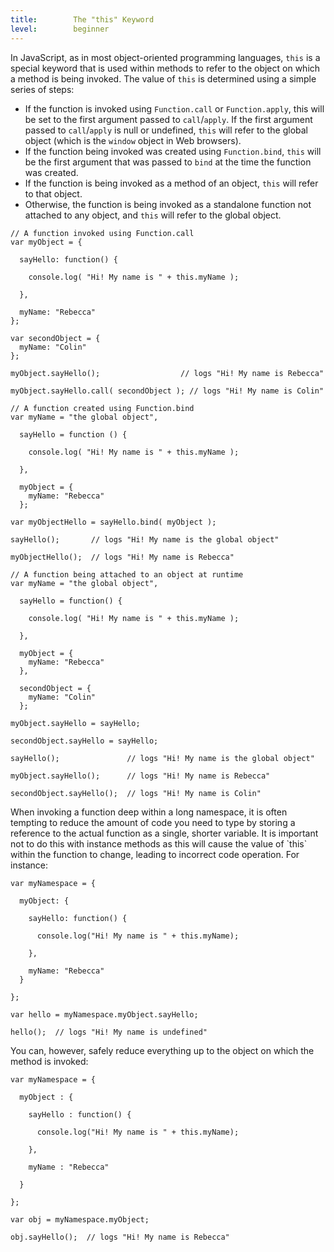 ```yaml
---
title:        The "this" Keyword
level:        beginner
---
```


In JavaScript, as in most object-oriented programming languages, `this` is a
special keyword that is used within methods to refer to the object on which a
method is being invoked. The value of `this` is determined using a simple series
of steps:

- If the function is invoked using `Function.call` or `Function.apply`, this will
  be set to the first argument passed to `call`/`apply`. If the first argument
  passed to `call`/`apply` is null or undefined, `this` will refer to the global
  object (which is the `window` object in Web browsers).
- If the function being invoked was created using `Function.bind`, `this` will be
  the first argument that was passed to `bind` at the time the function was
  created.
- If the function is being invoked as a method of an object, `this` will refer to
  that object.
- Otherwise, the function is being invoked as a standalone function not
  attached to any object, and `this` will refer to the global object.

```
// A function invoked using Function.call
var myObject = {

  sayHello: function() {

    console.log( "Hi! My name is " + this.myName );

  },

  myName: "Rebecca"
};

var secondObject = {
  myName: "Colin"
};

myObject.sayHello();                  // logs "Hi! My name is Rebecca"

myObject.sayHello.call( secondObject ); // logs "Hi! My name is Colin"
```

```
// A function created using Function.bind
var myName = "the global object",

  sayHello = function () {

    console.log( "Hi! My name is " + this.myName );

  },

  myObject = {
    myName: "Rebecca"
  };

var myObjectHello = sayHello.bind( myObject );

sayHello();       // logs "Hi! My name is the global object"

myObjectHello();  // logs "Hi! My name is Rebecca"
```

```
// A function being attached to an object at runtime
var myName = "the global object",

  sayHello = function() {

    console.log( "Hi! My name is " + this.myName );

  },

  myObject = {
    myName: "Rebecca"
  },

  secondObject = {
    myName: "Colin"
  };

myObject.sayHello = sayHello;

secondObject.sayHello = sayHello;

sayHello();               // logs "Hi! My name is the global object"

myObject.sayHello();      // logs "Hi! My name is Rebecca"

secondObject.sayHello();  // logs "Hi! My name is Colin"
```

<div class="note">
When invoking a function deep within a long namespace, it is often tempting to
reduce the amount of code you need to type by storing a reference to the actual
function as a single, shorter variable. It is important not to do this with
instance methods as this will cause the value of `this` within the function to
change, leading to incorrect code operation. For instance:
</div>

```
var myNamespace = {

  myObject: {

    sayHello: function() {

      console.log("Hi! My name is " + this.myName);

    },

    myName: "Rebecca"
  }

};

var hello = myNamespace.myObject.sayHello;

hello();  // logs "Hi! My name is undefined"
```


<div class="note">
You can, however, safely reduce everything up to the object on which the method is invoked:
</div>

```
var myNamespace = {

  myObject : {

    sayHello : function() {

      console.log("Hi! My name is " + this.myName);

    },

    myName : "Rebecca"

  }

};

var obj = myNamespace.myObject;

obj.sayHello();  // logs "Hi! My name is Rebecca"
```
